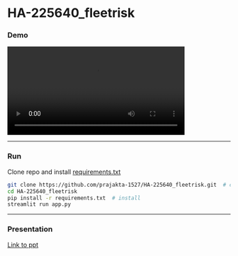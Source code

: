 # HA-225640_fleetrisk





### **Demo**
<video src='https://user-images.githubusercontent.com/107802412/207596044-29469262-2a97-4cba-9714-998e7fa0dcdd.mp4' width="400"></video>

---
### **Run**

Clone repo and install [requirements.txt](https://github.com/prajakta-1527/HA-225640_fleetrisk/blob/main/requirements.txt)


```bash
git clone https://github.com/prajakta-1527/HA-225640_fleetrisk.git  # clone
cd HA-225640_fleetrisk
pip install -r requirements.txt  # install
streamlit run app.py
```

---
### **Presentation**
[Link to ppt](https://www.canva.com/design/DAFUDUN0FL0/tq-gmzQ8cZHS2oH2w5isEQ/view?utm_content=DAFUDUN0FL0&utm_campaign=designshare&utm_medium=link2&utm_source=sharebutton)
